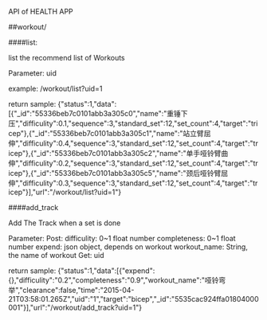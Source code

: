 API of HEALTH APP

##workout/

####list:

list the recommend list of Workouts

Parameter: uid

example: /workout/list?uid=1

return sample:
    {"status":1,"data":[{"_id":"55336beb7c0101abb3a305c0","name":"重锤下压","difficulity":0.1,"sequence":3,"standard_set":12,"set_count":4,"target":"tricep"},{"_id":"55336beb7c0101abb3a305c1","name":"站立臂屈伸","difficulity":0.4,"sequence":3,"standard_set":12,"set_count":4,"target":"tricep"},{"_id":"55336beb7c0101abb3a305c2","name":"单手哑铃臂曲伸","difficulity":0.2,"sequence":3,"standard_set":12,"set_count":4,"target":"tricep"},{"_id":"55336beb7c0101abb3a305c5","name":"颈后哑铃臂屈伸","difficulity":0.3,"sequence":3,"standard_set":12,"set_count":4,"target":"tricep"}],"url":"/workout/list?uid=1"}

####add_track

Add The Track when a set is done

Parameter:
    Post: difficulity: 0~1 float number
          completeness: 0~1 float number
          expend: json object, depends on workout
          workout_name: String, the name of workout
    Get: uid

return sample:
    {"status":1,"data":[{"expend":{},"difficulity":"0.2","completeness":"0.9","workout_name":"哑铃弯举","clearance":false,"time":"2015-04-21T03:58:01.265Z","uid":"1","target":"bicep","_id":"5535cac924ffa01804000001"}],"url":"/workout/add_track?uid=1"}